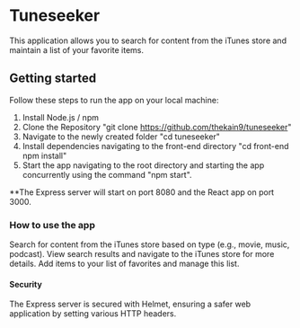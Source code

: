 # Tuneseeker

This application allows you to search for content from the iTunes store and maintain a list of your favorite items.

## Getting started

Follow these steps to run the app on your local machine:
1. Install Node.js / npm
2. Clone the Repository "git clone https://github.com/thekain9/tuneseeker"
3. Navigate to the newly created folder "cd tuneseeker"
4. Install dependencies navigating to the front-end directory "cd front-end npm install"
5. Start the app navigating to the root directory and starting the app concurrently using the command "npm start".

**The Express server will start on port 8080 and the React app on port 3000.

### How to use the app

Search for content from the iTunes store based on type (e.g., movie, music, podcast).
View search results and navigate to the iTunes store for more details.
Add items to your list of favorites and manage this list.

#### Security

The Express server is secured with Helmet, ensuring a safer web application by setting various HTTP headers.

